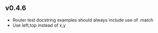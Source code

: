 v0.4.6
----------
 * Router test docstring examples should always include use of .match
 * Use left,top instead of x,y

